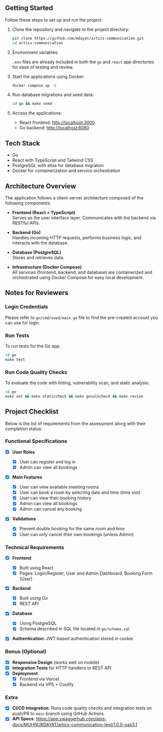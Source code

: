 ## Getting Started

Follow these steps to set up and run the project:

1. Clone the repository and navigate to the project directory:

   ```bash
   git clone https://github.com/mdayat/artics-communication.git
   cd artics-communication
   ```

2. Environment variables:

   `.env` files are already included in both the `go` and `react` app directories for ease of testing and review.

3. Start the applications using Docker:

   ```bash
   docker compose up -d
   ```

4. Run database migrations and seed data:

   ```bash
   cd go && make seed
   ```

5. Access the applications:
   - React frontend: [http://localhost:3000](http://localhost:3000)
   - Go backend: [http://localhost:8080](http://localhost:8080)

## Tech Stack

- Go
- React with TypeScript and Tailwind CSS
- PostgreSQL with atlas for database migration
- Docker for containerization and service orchestration

## Architecture Overview

The application follows a client-server architecture composed of the following components:

- **Frontend (React + TypeScript)**  
  Serves as the user interface layer. Communicates with the backend via RESTful APIs.

- **Backend (Go)**  
  Handles incoming HTTP requests, performs business logic, and interacts with the database.

- **Database (PostgreSQL)**  
  Stores and retrieves data.

- **Infrastructure (Docker Compose)**  
  All services (frontend, backend, and database) are containerized and orchestrated using Docker Compose for easy local development.

## Notes for Reviewers

### Login Credentials

Please refer to `go/cmd/seed/main.go` file to find the pre-created account you can use for login.

### Run Tests

To run tests for the Go app:

```bash
cd go
make test
```

### Run Code Quality Checks

To evaluate the code with linting, vulnerability scan, and static analysis:

```bash
cd go
make vet && make staticcheck && make govulncheck && make revive
```

## Project Checklist

Below is the list of requirements from the assessment along with their completion status:

### Functional Specifications

- [x] **User Roles**

  - [x] User can register and log in
  - [x] Admin can view all bookings

- [x] **Main Features**

  - [x] User can view available meeting rooms
  - [x] User can book a room by selecting date and time (time slot)
  - [x] User can view their booking history
  - [x] Admin can view all bookings
  - [x] Admin can cancel any booking

- [x] **Validations**
  - [x] Prevent double booking for the same room and time
  - [x] User can only cancel their own bookings (unless Admin)

### Technical Requirements

- [x] **Frontend**

  - [x] Built using React
  - [x] Pages: Login/Register, User and Admin Dashboard, Booking Form (User)

- [x] **Backend**

  - [x] Built using Go
  - [x] REST API

- [x] **Database**

  - [x] Using PostgreSQL
  - [x] Schema described in SQL file located in `go/schema.sql`

- [x] **Authentication**: JWT-based authentication stored in cookie

### Bonus (Optional)

- [x] **Responsive Design** (works well on mobile)
- [x] **Integration Tests** for HTTP handlers or REST API
- [x] **Deployment**
  - [x] Frontend via Vercel
  - [x] Backend via VPS + Coolify

### Extra

- [x] **CI/CD Integration**: Runs code quality checks and integration tests on push/PR to `main` branch using GitHub Actions
- [x] **API Specs**: https://app.swaggerhub.com/apis-docs/MUHNURDAYAT/artics-communication-test/1.0.0-oas3.1

